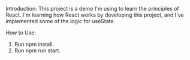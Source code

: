 Introduction: This project is a demo I'm using to learn the principles of React. I'm learning how React works by developing this project, and I've implemented some of the logic for useState.

How to Use:

1. Run npm install.
2. Run npm run start.